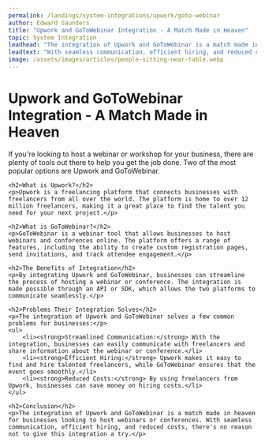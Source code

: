 ```yaml
---
permalink: /landings/system-integrations/upwork/goto-webinar
author: Edward Saunders
title: "Upwork and GoToWebinar Integration - A Match Made in Heaven"
topic: System Integration
leadhead: "The integration of Upwork and GoToWebinar is a match made in heaven for businesses looking to host webinars or conferences"
leadtext: "With seamless communication, efficient hiring, and reduced costs, there's no reason not to give this integration a try."
image: /assets/images/articles/people-sitting-near-table.webp
---
```

<div class="arttext">    <h1>Upwork and GoToWebinar Integration - A Match Made in Heaven</h1>
    <p>If you're looking to host a webinar or workshop for your business, there are plenty of tools out there to help you get the job done. Two of the most popular options are Upwork and GoToWebinar.</p>

    <h2>What is Upwork?</h2>
    <p>Upwork is a freelancing platform that connects businesses with freelancers from all over the world. The platform is home to over 12 million freelancers, making it a great place to find the talent you need for your next project.</p>

    <h2>What is GoToWebinar?</h2>
    <p>GoToWebinar is a webinar tool that allows businesses to host webinars and conferences online. The platform offers a range of features, including the ability to create custom registration pages, send invitations, and track attendee engagement.</p>

    <h2>The Benefits of Integration</h2>
    <p>By integrating Upwork and GoToWebinar, businesses can streamline the process of hosting a webinar or conference. The integration is made possible through an API or SDK, which allows the two platforms to communicate seamlessly.</p>

    <h2>Problems Their Integration Solves</h2>
    <p>The integration of Upwork and GoToWebinar solves a few common problems for businesses:</p>
    <ul>
        <li><strong>Streamlined Communication:</strong> With the integration, businesses can easily communicate with freelancers and share information about the webinar or conference.</li>
        <li><strong>Efficient Hiring:</strong> Upwork makes it easy to find and hire talented freelancers, while GoToWebinar ensures that the event goes smoothly.</li>
        <li><strong>Reduced Costs:</strong> By using freelancers from Upwork, businesses can save money on hiring costs.</li>
    </ul>

    <h2>Conclusion</h2>
    <p>The integration of Upwork and GoToWebinar is a match made in heaven for businesses looking to host webinars or conferences. With seamless communication, efficient hiring, and reduced costs, there's no reason not to give this integration a try.</p>
</div>